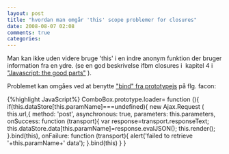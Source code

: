 ```yaml
---
layout: post
title: "hvordan man omgår 'this' scope problemer for closures"
date: 2008-08-07 02:08
comments: true 
categories: 
---
```

<p>Man kan ikke uden videre bruge 'this'  i en indre anonym funktion der bruger information fra en ydre. (se en god beskrivelse ifbm closures i  kapitel 4 i <a href="http://www.amazon.com/JavaScript-Good-Parts-Douglas-Crockford/dp/0596517742">"Javascript: the good parts"</a> ).</p>
<p>Problemet kan omgåes ved at benytte <a href="http://prototypejs.org/api/function/bind">"bind" fra prototypejs</a> på flg. facon:</p>
<p>

{%highlight JavaScript%}
ComboBox.prototype.loader= function (){
  if(this.dataStore[this.paramName]===undefined){
    new Ajax.Request (
    this.url,{
      method: 'post',
      asynchronous: true,
      parameters: this.parameters,
      onSuccess: function (transport){
                                  var response=transport.responseText;
                                  this.dataStore.data[this.paramName]=response.evalJSON();
                                  this.render();
                                  }.bind(this),
      onFailure: function (transport){
                                  alert('failed to retrieve '+this.paramName+' data');
                                  }.bind(this)
     }
}
